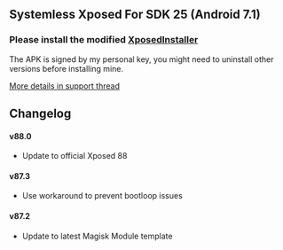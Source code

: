 ## Systemless Xposed For SDK 25 (Android 7.1)
### Please install the modified [XposedInstaller](https://forum.xda-developers.com/attachment.php?attachmentid=4297539&d=1507562905)  

The APK is signed by my personal key, you might need to uninstall other versions before installing mine.

[More details in support thread](http://forum.xda-developers.com/showthread.php?t=3388268)

## Changelog

#### v88.0
- Update to official Xposed 88

#### v87.3
- Use workaround to prevent bootloop issues

#### v87.2
- Update to latest Magisk Module template
